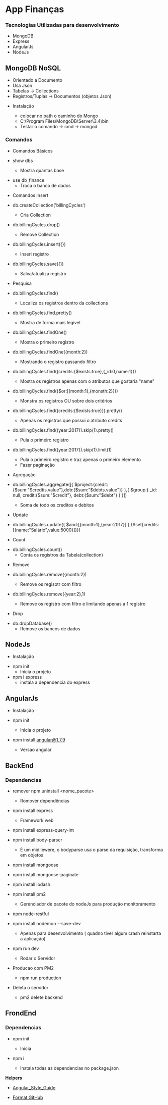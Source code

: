 # App Finanças

### Tecnologias Utilizadas para desenvolvimento

- MongoDB
- Express
- AngularJs
- NodeJs

## MongoDB NoSQL

[documentação]: (https://docs.mongodb.com/)

- Orientado a Documento
- Usa Json
- Tabelas -> Collections
- Registros/Tuplas -> Documentos (objetos Json)

* Instalação

  - colocar no path o caminho do Mongo
  - C:\Program Files\MongoDB\Server\3.4\bin
  - Testar o comando -> cmd -> mongod

### Comandos

- Comandos Básicos

* show dbs

  - Mostra quantas base

- use db_finance
  - Troca o banco de dados

* Comandos Insert

- db.createCollection('billingCycles')

  - Cria Collection

- db.billingCycles.drop()

  - Remove Collection

- db.billingCycles.insert({})

  - Inseri registro

- db.billingCycles.save({})
  - Salva/atualiza registro

* Pesquisa

- db.billingCycles.find()

  - Localiza os registros dentro da collections

- db.billingCycles.find.pretty()

  - Mostra de forma mais legivel

- db.billingCycles.findOne()

  - Mostra o primeiro registro

- db.billingCycles.findOne({month:2})

  - Mostrando o registro passando filtro

- db.billingCycles.find({credits:{\$exists:true},{\_id:0,name:1}})

  - Mostra os registros apenas com o atributos que gostaria "name"

- db.billingCycles.find({\$or:[{month:1},{monsth:2}]})

  - Monstra os registros OU sobre dois critérios

- db.billingCycles.find({credits:{\$exists:true}}).pretty()

  - Apenas os registros que possui o atributo credits

- db.billingCycles.find({year:2017}).skip(1).pretty()

  - Pula o primeiro registro

- db.billingCycles.find({year:2017}).skip(1).limit(1)
  - Pula o primeiro registro e traz apenas o primeiro elemento
  - Fazer paginação

* Agregação

- db.billingCycles.aggregate([{
  $project:{credit:{$sum:"$credtis.value"},deb:{$sum:"$debts.value"}}
  },{
  $group:{
  _id: null,
  credit:{$sum:"$credit"}, debt:{$sum:"$debt"}
  }
  }])

  - Soma de todo os creditos e debitos

* Update

- db.billingCycles.update({
  $and:[{month:1},{year:2017}]
},{$set{credits:[{name:"Salário",value:5000}]}})

* Count

- db.billingCycles.count()
  - Conta os registros da Tabela(collection)

* Remove

- db.billingCycles.remove({month:2})

  - Remove os regisotr com filtro

- db.billingCycles.remove({year:2},1)
  - Remove os registro com filtro e limitando apenas a 1 registro

* Drop

- db.dropDatabase()
  - Remove os bancos de dados

## NodeJs

- Instalação

* npm init
  - Inicia o projeto
* npm i express
  - instala a dependencia do express

## AngularJs

- Instalação

- npm init

  - Inicia o projeto

- npm install angular@1.7.9
  - Versao angular

## BackEnd

### Dependencias

- remover npm uninstall <nome_pacote>

  - Romover dependências

- npm install express
  - Framework web
- npm install express-query-int
- npm install body-parser
  - É um midllewere, o bodyparse usa o parse da requisição, transforma em objetos
- npm install mongoose
- npm install mongoose-paginate
- npm install lodash
- npm install pm2
  - Gerenciador de pacote do nodeJs para produção monitoramento
- npm node-restful

- npm install nodemon --save-dev

  - Apenas para desenvolvimento ( quadno tiver algum crash reinstarta a aplicação)

- npm run dev

  - Rodar o Servidor

- Producao com PM2

  - npm run production

- Deleta o servidor
  - pm2 delete backend

## FrondEnd

### Dependencias

- npm init

  - Inicia

- npm i
  - Instala todas as dependencias no package.json

**Helpers**

- [Angular_Style_Guide](https://github.com/johnpapa/angular-styleguide)

- [Format GitHub](https://help.github.com/en/articles/basic-writing-and-formatting-syntax)
